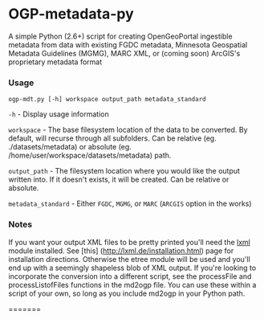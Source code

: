 # OGP-metadata-py
A simple Python (2.6+) script for creating OpenGeoPortal ingestible metadata from data with existing FGDC metadata, Minnesota Geospatial Metadata Guidelines (MGMG), MARC XML, or (coming soon) ArcGIS's proprietary metadata format

### Usage
`ogp-mdt.py [-h] workspace output_path metadata_standard`  


`-h` - Display usage information  


`workspace` - The base filesystem location of the data to be converted. By default, will recurse through all subfolders. Can be relative (eg. ./datasets/metadata) or absolute (eg. /home/user/workspace/datasets/metadata) path.


`output_path` - The filesystem location where you would like the output written into. If it doesn't exists, it will be created. Can be relative or absolute.  


`metadata_standard` - Either `FGDC`, `MGMG`, or `MARC` (`ARCGIS` option in the works)   


### Notes
If you want your output XML files to be pretty printed you'll need the [lxml](http://lxml.de/) module installed. See [this] (http://lxml.de/installation.html) page for installation directions. Otherwise the etree module will be used and you'll end up with a seemingly shapeless blob of XML output. If you're looking to incorporate the conversion into a different script, see the processFile and processListofFiles functions in the md2ogp file. You can use these within a script of your own, so long as you include md2ogp in your Python path.

=======


